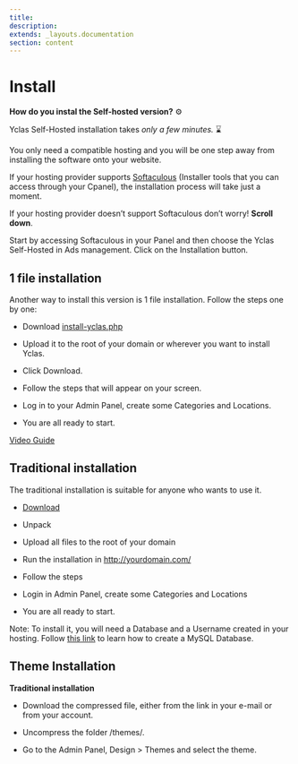 ```yaml
---
title:
description:
extends: _layouts.documentation
section: content
---
```


# Install

**How do you instal the Self-hosted version?** [](https://emojipedia.org/gear/) ⚙️

Yclas Self-Hosted installation takes *only a  few minutes.* [  ](https://emojipedia.org/hourglass-done/)⌛

You only need a compatible hosting and you will be one step away from installing the software onto your website.

If your hosting provider supports [Softaculous](https://www.softaculous.com/softwares/admanager/Yclas)  (Installer tools that you can access through your Cpanel), the installation process will take just a moment.

If your hosting provider doesn’t support Softaculous don’t worry! **Scroll down**.

  Start by accessing Softaculous in your Panel and then choose the Yclas Self-Hosted in Ads management. Click on the Installation button.

 


## **1 file installation**

Another way to install this version is 1 file installation. Follow the steps one by one:

- Download  [install-yclas.php](https://raw.githubusercontent.com/yclas/yclas/master/install-yclas.php)
    
- Upload it to the root of your domain or wherever you want to install Yclas.
    
- Click  Download.
    
- Follow the steps that will appear on your screen.
    
- Log in to your Admin Panel, create some Categories and Locations.
    
- You are all ready to start.
    

 [Video Guide](www.youtube.com/watch?v=L2-b8r8DAfU%5D%29) 



## Traditional installation



The traditional installation is suitable for anyone who wants to use it.

- [Download](https://yclas.com/self-hosted.html)
    
- Unpack

- Upload all files to the root of your domain
    
- Run the installation in http://yourdomain.com/
    
- Follow the steps
    
- Login in Admin Panel, create some Categories and Locations
    
- You are all ready to start.
    

Note: To install it, you will need a Database and a Username created in your hosting. Follow [this link](/docs/yclas-self-hosted-installation-mysql-database) to learn how to create a MySQL Database.



## Theme Installation



**Traditional installation**

- Download the compressed file, either from the link in your e-mail or from your account.
    
- Uncompress the folder /themes/.
    
- Go to the Admin Panel, Design > Themes and select the theme.
    
